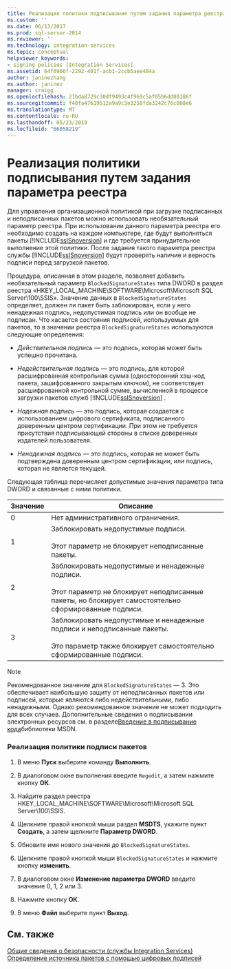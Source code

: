 ```yaml
---
title: Реализация политики подписывания путем задания параметра реестра | Документация Майкрософт
ms.custom: ''
ms.date: 06/13/2017
ms.prod: sql-server-2014
ms.reviewer: ''
ms.technology: integration-services
ms.topic: conceptual
helpviewer_keywords:
- signing policies [Integration Services]
ms.assetid: 64f6966f-2292-401f-acb1-2ccb5aee484a
author: janinezhang
ms.author: janinez
manager: craigg
ms.openlocfilehash: 21bda8729c30df9493c4f969c5af05b6dd80386f
ms.sourcegitcommit: f40fa47619512a9a9c3e3258fda3242c76c008e6
ms.translationtype: MT
ms.contentlocale: ru-RU
ms.lasthandoff: 05/23/2019
ms.locfileid: "66058219"
---
```

# <a name="implement-a-signing-policy-by-setting-a-registry-value"></a>Реализация политики подписывания путем задания параметра реестра
  Для управления организационной политикой при загрузке подписанных и неподписанных пакетов можно использовать необязательный параметр реестра. При использовании данного параметра реестра его необходимо создать на каждом компьютере, где будут выполняться пакеты [!INCLUDE[ssISnoversion](../includes/ssisnoversion-md.md)] и где требуется принудительное выполнение этой политики. После задания такого параметра реестра службы [!INCLUDE[ssISnoversion](../includes/ssisnoversion-md.md)] будут проверять наличие и верность подписи перед загрузкой пакетов.  
  
 Процедура, описанная в этом разделе, позволяет добавить необязательный параметр `BlockedSignatureStates` типа DWORD в раздел реестра «HKEY_LOCAL_MACHINE\SOFTWARE\Microsoft\Microsoft SQL Server\100\SSIS». Значение данных в `BlockedSignatureStates` определяет, должен ли пакет быть заблокирован, если у него ненадежная подпись, недопустимая подпись или он вообще не подписан. Что касается состояния подписей, используемых для пакетов, то в значении реестра `BlockedSignatureStates` используются следующие определения:  
  
-   *Действительная подпись* — это подпись, которая может быть успешно прочитана.  
  
-   *Недействительная подпись* — это подпись, для которой расшифрованная контрольная сумма (односторонний хэш-код пакета, зашифрованного закрытым ключом), не соответствует расшифрованной контрольной сумме, вычисленной в процессе загрузки пакетов служб [!INCLUDE[ssISnoversion](../includes/ssisnoversion-md.md)] .  
  
-   *Надежная подпись* — это подпись, которая создается с использованием цифрового сертификата, подписанного доверенным центром сертификации. При этом не требуется присутствия подписывающей стороны в списке доверенных издателей пользователя.  
  
-   *Ненадежная подпись* — это подпись, которая не может быть подтверждена доверенным центром сертификации, или подпись, которая не является текущей.  
  
 Следующая таблица перечисляет допустимые значения параметра типа DWORD и связанные с ними политики.  
  
|Значение|Описание|  
|-----------|-----------------|  
|0|Нет административного ограничения.|  
|1|Заблокировать недопустимые подписи.<br /><br /> Этот параметр не блокирует неподписанные пакеты.|  
|2|Заблокировать недопустимые и ненадежные подписи.<br /><br /> Этот параметр не блокирует неподписанные пакеты, но блокирует самостоятельно сформированные подписи.|  
|3|Заблокировать недопустимые и ненадежные подписи и неподписанные пакеты.<br /><br /> Это параметр также блокирует самостоятельно сформированные подписи.|  
  
> [!NOTE]  
>  Рекомендованное значение для `BlockedSignatureStates` — 3. Это обеспечивает наибольшую защиту от неподписанных пакетов или подписей, которые являются либо недействительными, либо ненадежными. Однако рекомендованное значение не может подходить для всех случаев. Дополнительные сведения о подписывании электронных ресурсов см. в разделе[Введение в подписывание кода](https://go.microsoft.com/fwlink/?LinkId=51414)библиотеки MSDN.  
  
### <a name="to-implement-a-signing-policy-for-packages"></a>Реализация политики подписи пакетов  
  
1.  В меню **Пуск** выберите команду **Выполнить**.  
  
2.  В диалоговом окне выполнения введите `Regedit`, а затем нажмите кнопку **ОК**.  
  
3.  Найдите раздел реестра HKEY_LOCAL_MACHINE\SOFTWARE\Microsoft\Microsoft SQL Server\100\SSIS.  
  
4.  Щелкните правой кнопкой мыши раздел **MSDTS**, укажите пункт **Создать**, а затем щелкните **Параметр DWORD**.  
  
5.  Обновите имя нового значения до `BlockedSignatureStates`.  
  
6.  Щелкните правой кнопкой мыши `BlockedSignatureStates` и нажмите кнопку **изменить**.  
  
7.  В диалоговом окне **Изменение параметра DWORD** введите значение 0, 1, 2 или 3.  
  
8.  Нажмите кнопку **ОК**.  
  
9. В меню **Файл** выберите пункт **Выход**.  
  
## <a name="see-also"></a>См. также  
 [Общие сведения о безопасности (службы Integration Services)](security/security-overview-integration-services.md)   
 [Определение источника пакетов с помощью цифровых подписей](security/identify-the-source-of-packages-with-digital-signatures.md)  
  
  

